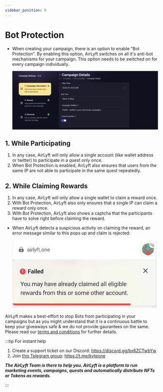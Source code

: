 ```yaml
---
sidebar_position: 9
---
```


# Bot Protection

- When creating your campaign, there is an option to enable "Bot Protection". By enabling this option, AirLyft switches on all it's anti-bot mechanisms for your campaign. This option needs to be switched on for every campaign individually.

  ![Overview](../images/bot-protection.png)

## 1. While Participating

1. In any case, AirLyft will only allow a single account (like wallet address or twitter) to participate in a quest only once.
1. When Bot Protection is enabled, AirLyft also ensures that users from the same IP are not able to participate in the same quest repeatedly.

## 2. While Claiming Rewards

1. In any case, AirLyft will only allow a single wallet to claim a reward once.
1. With Bot Protection, AirLyft also only ensures that a single IP can claim a reward only once.
1. With Bot Protection, AirLyft also shows a captcha that the participants have to solve right before claiming the reward.

- When AirLyft detects a suspicious activity on claiming the reward, an error message similar to this pops up and claim is rejected:

  ![Error Message](../images/bot-protection-err.png)

AirLyft makes a best-effort to stop Bots from participating in your campaigns but as you might understand that it is a continuous battle to keep your giveaways safe & we do not provide gaurantees on the same. Please read our [terms and conditions](https://airlyft.one/launch/terms) for further details.

:::tip For instant help

1. Create a support ticket on our Discord: https://discord.gg/bx6ZCTwbYw
2. Join [this Telegram group](https://t.me/kyteone): https://t.me/kyteone

**_The AirLyft Team is there to help you. AirLyft is a platform to run marketing events, campaigns, quests and automatically distribute NFTs or Tokens as rewards._**

:::
